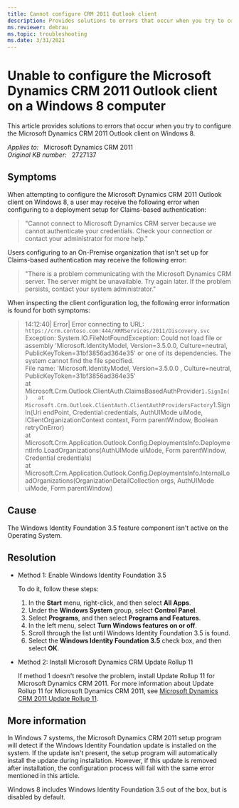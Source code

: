 ```yaml
---
title: Cannot configure CRM 2011 Outlook client
description: Provides solutions to errors that occur when you try to configure the Microsoft Dynamics CRM 2011 Outlook client on Windows 8.
ms.reviewer: debrau
ms.topic: troubleshooting
ms.date: 3/31/2021
---
```

# Unable to configure the Microsoft Dynamics CRM 2011 Outlook client on a Windows 8 computer

This article provides solutions to errors that occur when you try to configure the Microsoft Dynamics CRM 2011 Outlook client on Windows 8.

_Applies to:_ &nbsp; Microsoft Dynamics CRM 2011  
_Original KB number:_ &nbsp; 2727137

## Symptoms

When attempting to configure the Microsoft Dynamics CRM 2011 Outlook client on Windows 8, a user may receive the following error when configuring to a deployment setup for Claims-based authentication:

> "Cannot connect to Microsoft Dynamics CRM server because we cannot authenticate your credentials. Check your connection or contact your administrator for more help."

Users configuring to an On-Premise organization that isn't set up for Claims-based authentication may receive the following error:

> "There is a problem communicating with the Microsoft Dynamics CRM server. The server might be unavailable. Try again later. If the problem persists, contact your system administrator."

When inspecting the client configuration log, the following error information is found for both symptoms:

> 14:12:40| Error| Error connecting to URL: `https://crm.contoso.com:444/XRMServices/2011/Discovery.svc` Exception: System.IO.FileNotFoundException: Could not load file or assembly 'Microsoft.IdentityModel, Version=3.5.0.0, Culture=neutral, PublicKeyToken=31bf3856ad364e35' or one of its dependencies. The system cannot find the file specified.  
File name: 'Microsoft.IdentityModel, Version=3.5.0.0 , Culture=neutral, PublicKeyToken=31bf3856ad364e35'  
at Microsoft.Crm.Outlook.ClientAuth.ClaimsBasedAuthProvider`1.SignIn()  
at Microsoft.Crm.Outlook.ClientAuth.ClientAuthProvidersFactory`1.SignIn(Uri endPoint, Credential credentials, AuthUIMode uiMode, IClientOrganizationContext context, Form parentWindow, Boolean retryOnError)  
at Microsoft.Crm.Application.Outlook.Config.DeploymentsInfo.DeploymentInfo.LoadOrganizations(AuthUIMode uiMode, Form parentWindow, Credential credentials)  
at Microsoft.Crm.Application.Outlook.Config.DeploymentsInfo.InternalLoadOrganizations(OrganizationDetailCollection orgs, AuthUIMode uiMode, Form parentWindow)

## Cause

The Windows Identity Foundation 3.5 feature component isn't active on the Operating System.

## Resolution

- Method 1: Enable Windows Identity Foundation 3.5

    To do it, follow these steps:

    1. In the **Start** menu, right-click, and then select **All Apps**.
    2. Under the **Windows System** group, select **Control Panel**.
    3. Select **Programs**, and then select **Programs and Features**.
    4. In the left menu, select **Turn Windows features on or off**.
    5. Scroll through the list until Windows Identity Foundation 3.5 is found.
    6. Select the **Windows Identity Foundation 3.5** check box, and then select **OK**.

- Method 2: Install Microsoft Dynamics CRM Update Rollup 11

    If method 1 doesn't resolve the problem, install Update Rollup 11 for Microsoft Dynamics CRM 2011. For more information about Update Rollup 11 for Microsoft Dynamics CRM 2011, see [Microsoft Dynamics CRM 2011 Update Rollup 11](https://support.microsoft.com/help/2739504).

## More information

In Windows 7 systems, the Microsoft Dynamics CRM 2011 setup program will detect if the Windows Identity Foundation update is installed on the system. If the update isn't present, the setup program will automatically install the update during installation. However, if this update is removed after installation, the configuration process will fail with the same error mentioned in this article.

Windows 8 includes Windows Identity Foundation 3.5 out of the box, but is disabled by default.
